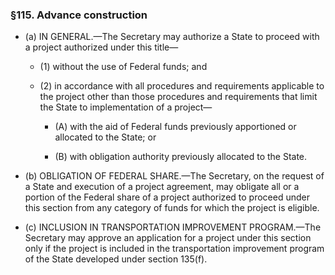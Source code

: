 ### §115. Advance construction
* (a) IN GENERAL.—The Secretary may authorize a State to proceed with a project authorized under this title—

  * (1) without the use of Federal funds; and

  * (2) in accordance with all procedures and requirements applicable to the project other than those procedures and requirements that limit the State to implementation of a project—

    * (A) with the aid of Federal funds previously apportioned or allocated to the State; or

    * (B) with obligation authority previously allocated to the State.


* (b) OBLIGATION OF FEDERAL SHARE.—The Secretary, on the request of a State and execution of a project agreement, may obligate all or a portion of the Federal share of a project authorized to proceed under this section from any category of funds for which the project is eligible.

* (c) INCLUSION IN TRANSPORTATION IMPROVEMENT PROGRAM.—The Secretary may approve an application for a project under this section only if the project is included in the transportation improvement program of the State developed under section 135(f).